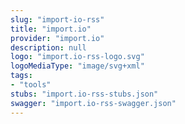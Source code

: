 ```yaml
---
slug: "import-io-rss"
title: "import.io"
provider: "import.io"
description: null
logo: "import.io-rss-logo.svg"
logoMediaType: "image/svg+xml"
tags:
- "tools"
stubs: "import.io-rss-stubs.json"
swagger: "import.io-rss-swagger.json"
---
```

